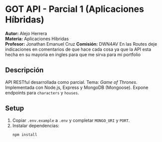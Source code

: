 # GOT API - Parcial 1 (Aplicaciones Híbridas)

**Autor:** Alejo Herrera  
**Materia:** Aplicaciones Híbridas  
**Profesor:** Jonathan Emanuel Cruz 
**Comisión:** DWN4AV
En las Routes deje indicaciones en comentarios de que hace cada cosa ya que la API esta hecha en su mayoria en ingles para que me sirva para mi portfolio
## Descripción
API RESTful desarrollada como parcial. Tema: *Game of Thrones*. Implementada con Node.js, Express y MongoDB (Mongoose). Expone endpoints para `characters` y `houses`.
 ## Setup
1. Copiar `.env.example` a `.env` y completar `MONGO_URI` y `PORT`.
2. Instalar dependencias:
   ```bash
   npm install